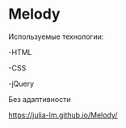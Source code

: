 # Melody

Используемые технологии:

-HTML

-CSS

-jQuery



Без адаптивности 

https://julia-lm.github.io/Melody/

